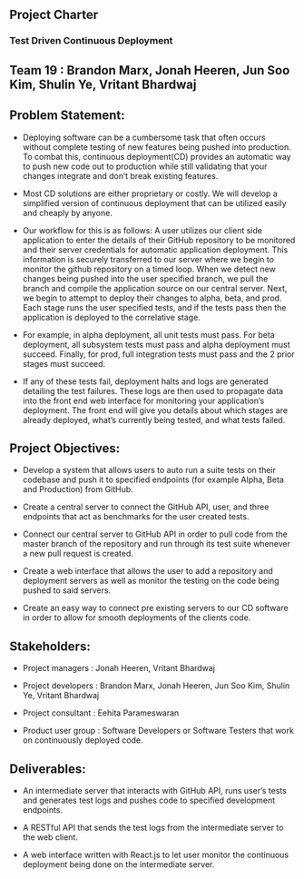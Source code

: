 ## Project Charter
### Test Driven Continuous Deployment
Team 19 : Brandon Marx, Jonah Heeren, Jun Soo Kim, Shulin Ye, Vritant Bhardwaj
---

## Problem Statement:
* Deploying software can be a cumbersome task that often occurs without complete testing of new features being pushed into production. To combat this, continuous deployment(CD) provides an automatic way to push new code out to production while still validating that your changes integrate and don’t break existing features. 

* Most CD solutions are either proprietary or costly. We will develop a simplified version of continuous deployment that can be utilized easily and cheaply by anyone. 

* Our workflow for this is as follows: A user utilizes our client side application to enter the details of their GitHub repository to be monitored and their server credentials for automatic application deployment. This information is securely transferred to our server where we begin to monitor the github repository on a timed loop. When we detect new changes being pushed into the user specified branch, we pull the branch and compile the application source on our central server. Next, we begin to attempt to deploy their changes to alpha, beta, and prod. Each stage runs the user specified tests, and if the tests pass then the application is deployed to the correlative stage. 

* For example, in alpha deployment, all unit tests must pass. For beta deployment, all subsystem tests must pass and alpha deployment must succeed. Finally, for prod, full integration tests must pass and the 2 prior stages must succeed. 

* If any of these tests fail, deployment halts and logs are generated detailing the test failures. These logs are then used to propagate data into the front end web interface for monitoring your application’s deployment. The front end will give you details about which stages are already deployed, what’s currently being tested, and what tests failed.


## Project Objectives:
* Develop a system that allows users to auto run a suite tests on their codebase and push it to specified endpoints (for example Alpha, Beta and Production) from GitHub.


* Create a central server to connect the GitHub API, user, and three endpoints that act as benchmarks for the user created tests. 


* Connect our central server to GitHub API in order to pull code from the master branch of the repository and run through its test suite whenever a new pull request is created.


* Create a web interface that allows the user to add a repository and deployment servers as well as monitor the testing on the code being pushed to said servers.


* Create an easy way to connect pre existing servers to our CD software in order to allow for smooth deployments of the clients code.

## Stakeholders:
* Project managers : Jonah Heeren, Vritant Bhardwaj


* Project developers : Brandon Marx, Jonah Heeren, Jun Soo Kim, Shulin Ye, Vritant Bhardwaj


* Project consultant : Eehita Parameswaran


* Product user group : Software Developers or Software Testers that work on continuously deployed code.

## Deliverables:
* An intermediate server that interacts with GitHub API, runs user’s tests and generates test logs and pushes code to specified development endpoints.


* A RESTful API that sends the test logs from the intermediate server to the web client.


* A web interface written with React.js to let user monitor the continuous deployment being done on the intermediate server.

